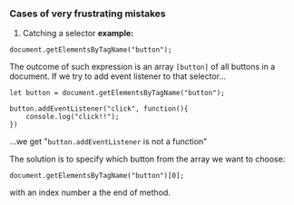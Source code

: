### Cases of very frustrating mistakes

1. Catching a selector
__example:__
````
document.getElementsByTagName("button");
````
The outcome of such expression is an array `[button]` of all buttons in a document. If we try to add event listener to that selector...
````
let button = document.getElementsByTagName("button");

button.addEventListener("click", function(){
    console.log("click!!");
})
````
...we get "`button.addEventListener` is not a function"

The solution is to specify which button from the array we want to choose:
````
document.getElementsByTagName("button")[0];
````
with an index number a the end of method.
